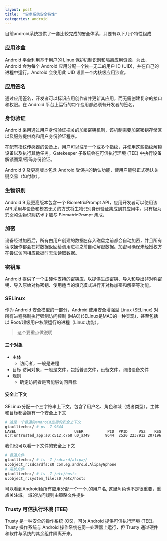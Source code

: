 ```yaml
---
layout: post
title:  "安卓系统安全特性"
categories: android
---
```


目前android系统提供了一套比较完成的安全体系，只要有以下几个特性组成

### 应用沙盒
Android 平台利用基于用户的 Linux 保护机制识别和隔离应用资源，为此，Android 会为每个 Android 应用分配一个独一无二的用户 ID (UID)，并在自己的进程中运行。Android 会使用此 UID 设置一个内核级应用沙盒。
<!--more-->

### 应用签名
通过应用签名，开发者可以标识应用创作者并更新其应用，而无需创建复杂的接口和权限。在 Android 平台上运行的每个应用都必须有开发者的签名。

### 身份验证
Android 采用通过用户身份验证把关的加密密钥机制，该机制需要加密密钥存储区以及服务提供商和用户身份验证程序。

在配有指纹传感器的设备上，用户可以注册一个或多个指纹，并使用这些指纹解锁设备以及执行其他任务。Gatekeeper 子系统会在可信执行环境 (TEE) 中执行设备解锁图案/密码身份验证。

Android 9 及更高版本包含 Android 受保护的确认功能，使用户能够正式确认关键交易（如付款）。

### 生物识别
Android 9 及更高版本包含一个 BiometricPrompt API，应用开发者可以使用该 API 采用与设备和模态无关的方式将生物识别身份验证集成到其应用中。只有极为安全的生物识别技术才能与 BiometricPrompt 集成。

### 加密
设备经过加密后，所有由用户创建的数据在存入磁盘之前都会自动加密，并且所有读取操作都会在将数据返回给调用进程之前自动解密数据。加密可确保未经授权方在尝试访问相应数据时无法读取数据。

### 密钥库
Android 提供了一个由硬件支持的密钥库，以提供生成密钥、导入和导出非对称密钥、导入原始对称密钥、使用适当的填充模式进行非对称加密和解密等功能。

### SELinux
作为 Android 安全模型的一部分，Android 使用安全增强型 Linux (SELinux) 对所有进程强制执行强制访问控制 (MAC)(SELinux是MAC的一种实现)，甚至包括以 Root/超级用户权限运行的进程（Linux 功能）。
> 这个要重点做说明

#### 三个对象
- 主体
	- 访问者，一般是进程
- 目标
	访问对象，一般是文件，包括普通文件，设备文件，网络设备文件
- 规则
	- 确定访问者是否能够访问目标
#### 安全上下文
SELinux分配一个三字符串上下文，包含了用户名、角色和域（或者类型）。主体和目标都会拥有一个安全上下文
```bash
# 这是一个普通的android应用的安全上下文
gtaxlltechn:/ # ps -Z 9644                                                                                                                       
LABEL                          USER           PID  PPID     VSZ    RSS WCHAN            ADDR S NAME                       
u:r:untrusted_app:s0:c512,c768 u0_a349       9644  2520 2237912 207196 SyS_epoll+   e5b62ebc S com.nd.app.factory.egvod
```
我们也可以看一下文件的安全上下文
```bash
# 普通文件
gtaxlltechn:/ # ls -Z /sdcard/alipay/                                                                                                            
u:object_r:sdcardfs:s0 com.eg.android.AlipayGphone
# 系统文件
gtaxlltechn:/ # ls -Z /etc/hosts                                                                                                                 
u:object_r:system_file:s0 /etc/hosts
```

可以看到Android给所有应用分配一个一个`u`的用户名, 这里角色也不是很重要，重点关注域。
域的访问规则由策略文件提供





### Trusty 可信执行环境 (TEE)
Trusty 是一种安全的操作系统 (OS)，可为 Android 提供可信执行环境 (TEE)。Trusty 操作系统与 Android 操作系统在同一处理器上运行，但 Trusty 通过硬件和软件与系统的其余组件隔离开来。

